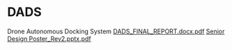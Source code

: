 # DADS
Drone Autonomous Docking System
[DADS_FINAL_REPORT.docx.pdf](https://github.com/user-attachments/files/20703153/DADS_FINAL_REPORT.docx.pdf)
[Senior Design Poster_Rev2.pptx.pdf](https://github.com/user-attachments/files/20703155/Senior.Design.Poster_Rev2.pptx.pdf)
